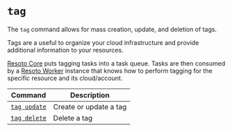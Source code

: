 # `tag`

The `tag` command allows for mass creation, update, and deletion of tags.

Tags are a useful to organize your cloud infrastructure and provide additional information to your resources.

[Resoto Core](../../../concepts/components/core.md) puts tagging tasks into a task queue. Tasks are then consumed by a [Resoto Worker](../../../concepts/components/worker.md) instance that knows how to perform tagging for the specific resource and its cloud/account.

| Command                     | Description            |
| --------------------------- | ---------------------- |
| [`tag update`](./update.md) | Create or update a tag |
| [`tag delete`](./delete.md) | Delete a tag           |
